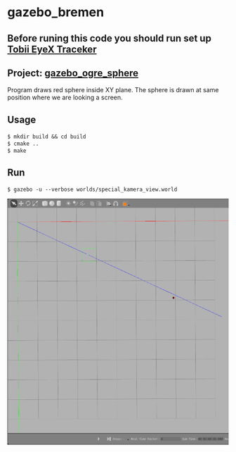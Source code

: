 # gazebo_bremen

## Before runing this code you should run set up [Tobii EyeX Traceker](https://github.com/andrejpan/toobi_eyex_tracker_server)

## Project: [gazebo_ogre_sphere](https://github.com/andrejpan/gazebo_bremen/tree/master/gazebo_ogre_sphere)

Program draws red sphere inside XY plane. The sphere is drawn at same position where we are looking a screen.

## Usage
```
$ mkdir build && cd build
$ cmake ..
$ make
```
## Run
```
$ gazebo -u --verbose worlds/special_kamera_view.world
```
![alt tag](https://github.com/andrejpan/gazebo_bremen/blob/master/pic/red_sphere.png)
